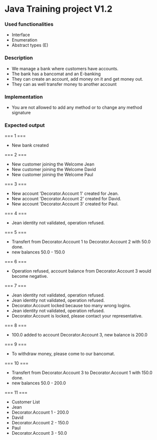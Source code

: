 # Java Training project V1.2

### Used functionalities
- Interface
- Enumeration
- Abstract types (E)

### Description
- We manage a bank where customers have accounts.
- The bank has a bancomat and an E-banking
- They can create an account, add money on it and get money out.
- They can as well transfer money to another account

### Implementation
- You are not allowed to add any method or to change any method signature

### Expected output
=== 1 ===
- New bank created

=== 2 ===
- New customer joining the  Welcome Jean
- New customer joining the  Welcome David
- New customer joining the  Welcome Paul

=== 3 ===
- New account 'Decorator.Account 1' created for Jean.
- New account 'Decorator.Account 2' created for David.
- New account 'Decorator.Account 3' created for Paul.

=== 4 ===
- Jean identity not validated, operation refused.

=== 5 ===
- Transfert from Decorator.Account 1 to Decorator.Account 2 with 50.0 done.
- new balances 50.0 - 150.0

=== 6 ===
- Operation refused, account balance from Decorator.Account 3 would become negative.

=== 7 ===
- Jean identity not validated, operation refused.
- Jean identity not validated, operation refused.
- Decorator.Account locked because too many wrong logins.
- Jean identity not validated, operation refused.
- Decorator.Account is locked, please contact your representative.

=== 8 ===
- 100.0 added to account Decorator.Account 3, new balance is 200.0

=== 9 ===
- To withdraw money, please come to our bancomat.

=== 10 ===
- Transfert from Decorator.Account 3 to Decorator.Account 1 with 150.0 done.
- new balances 50.0 - 200.0

=== 11 ===
- Customer List
- Jean
-  Decorator.Account 1 - 200.0
- David
-  Decorator.Account 2 - 150.0
- Paul
- Decorator.Account 3 - 50.0
